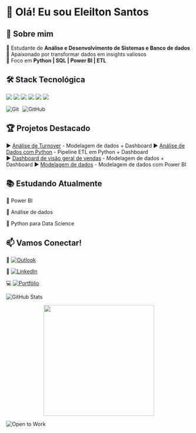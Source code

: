 # 👋 Olá! Eu sou Eleilton Santos  

## 🚀 Sobre mim  
🔹 Estudante de **Análise e Desenvolvimento de Sistemas e Banco de dados**  
🔹 Apaixonado por transformar dados em insights valiosos  
🔹 Foco em **Python | SQL | Power BI | ETL**  

## 🛠️ Stack Tecnológica  
<p align="left">
  <img src="https://img.shields.io/badge/Python-3776AB?style=for-the-badge&logo=python&logoColor=white"/>
  <img src="https://img.shields.io/badge/SQL-4479A1?style=for-the-badge&logo=mysql&logoColor=white"/>
  <img src="https://img.shields.io/badge/PowerBI-F2C811?style=for-the-badge&logo=powerbi&logoColor=black"/>
  <img src="https://img.shields.io/badge/Pandas-150458?style=for-the-badge&logo=pandas&logoColor=white"/>
  <img src="https://img.shields.io/badge/NumPy-013243?style=for-the-badge&logo=numpy&logoColor=white"/>
  <img src="https://img.shields.io/badge/Jupyter-F37626?style=for-the-badge&logo=Jupyter&logoColor=white"/>
  <div style="display: flex; gap: 10px; flex-wrap: wrap;">
  <img src="https://img.shields.io/badge/Git-F05032?logo=git&logoColor=white&style=for-the-badge" alt="Git">
  <img src="https://img.shields.io/badge/GitHub-181717?logo=github&logoColor=white&style=for-the-badge" alt="GitHub">
</div>

</p>

## 🏆 Projetos Destacado
▶️ [Análise de Turnover](https://github.com/Iltonns/Analise-de-dados-com-p-python]) - Modelagem de dados + Dashboard
▶️ [Análise de Dados com Python](https://github.com/Iltonns/Analise-de-dados-com-p-python) - Pipeline ETL em Python + Dashboard  
▶️ [Dashboard de visão geral de vendas](https://github.com/Iltonns/Dashboard-de-vis-o-geral-de-vendas-Olist) - Modelagem de dados + Dashboard
▶️ [Modelagem de dados](https://github.com/Iltonns/Modelagem-de-dados-com-Power-BI/tree/main) - Modelagem de dados com Power BI

## 📚 Estudando Atualmente  

📌 Power BI

📌 Análise de dados 

📌 Python para Data Science


## 📫 Vamos Conectar!  
📧 <a href="mailto:ilton.sa@outlook.com" target="_blank"><img src="https://img.shields.io/badge/Outlook-0078D4?style=for-the-badge&logo=microsoftoutlook&logoColor=white" alt="Outlook"></a>  

🔗 <a href="https://www.linkedin.com/in/iltonsantos/" target="_blank"><img src="https://img.shields.io/badge/LinkedIn-0A66C2?style=for-the-badge&logo=linkedin&logoColor=white" alt="LinkedIn"></a>

💻 <a href="https://iltonns.github.io/" target="_blank"><img src="https://img.shields.io/badge/Portfólio-24292F?style=for-the-badge&logo=githubpages&logoColor=white" alt="Portfólio"></a>  

![GitHub Stats](https://github-readme-stats.vercel.app/api?username=Iltonns&show_icons=true&theme=radical)


<p align="center">
  <img src="https://media.giphy.com/media/v1.Y2lkPTc5MGI3NjExcDFoODNqYjJtY2R5Y2UwZXVkOGVqY2JicDZ4ZG0xbnRqY2V6cW9xZiZlcD12MV9pbnRlcm5hbF9naWZfYnlfaWQmY3Q9Zw/qgQUggAC3Pfv687qPC/giphy.gif" width="300">
</p>

<img src="https://img.shields.io/badge/Open%20to%20Work-Data%20Analyst%20%7C%20BI%20Developer-brightgreen" alt="Open to Work">
